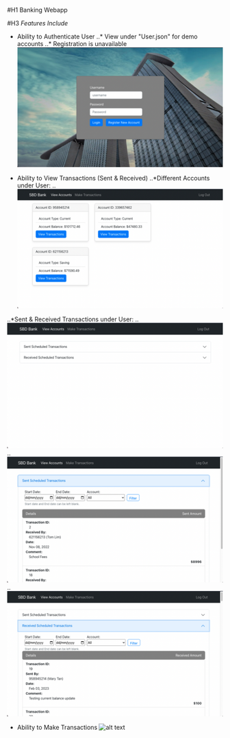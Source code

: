 #H1 Banking Webapp

#H3 _Features Include_
* Ability to Authenticate User
..* View under "User.json" for demo accounts
..* Registration is unavailable
![alt text](https://github.com/JeryllT/Bank_WebApp/blob/main/Screenshots/Screenshot%202023-02-10%20at%2011.38.00%20PM.png "Login Feature")

* Ability to View Transactions (Sent & Received)
..*Different Accounts under User:
..![alt text](https://github.com/JeryllT/Bank_WebApp/blob/main/Screenshots/Screenshot%202023-02-10%20at%2011.38.24%20PM.png "View Transactions")

..*Sent & Received Transactions under User:
..![alt text](https://github.com/JeryllT/Bank_WebApp/blob/main/Screenshots/Screenshot%202023-02-10%20at%2011.38.40%20PM.png "Sent & Receive Dropdown")
..![alt text](https://github.com/JeryllT/Bank_WebApp/blob/main/Screenshots/Screenshot%202023-02-10%20at%2011.38.42%20PM.png "Sent Dropdown")
..![alt text](https://github.com/JeryllT/Bank_WebApp/blob/main/Screenshots/Screenshot%202023-02-10%20at%2011.38.46%20PM.png "Received Dropdown")

* Ability to Make Transactions
![alt text](https://github.com/JeryllT/Bank_WebApp/blob/main/Screenshots/Screenshot%202023-02-10%20at%2011.38.58%20PM.png, "Make Trans Feature")

